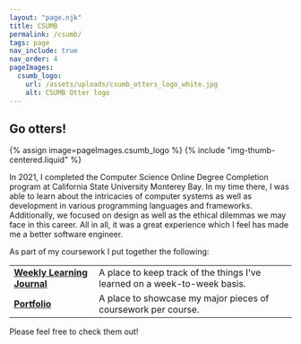 ```yaml
---
layout: "page.njk"
title: CSUMB
permalink: /csumb/
tags: page
nav_include: true
nav_order: 4
pageImages:
  csumb_logo:
    url: /assets/uploads/csumb_otters_logo_white.jpg
    alt: CSUMB Otter logo
---
```

## Go otters!

{% assign image=pageImages.csumb_logo %}
{% include "img-thumb-centered.liquid" %}

In 2021, I completed the Computer Science Online Degree Completion program at California State University Monterey Bay.
In my time there, I was able to learn about the intricacies of computer systems as well as development
in various programming languages and frameworks. Additionally, we focused on design as well as the ethical dilemmas
we may face in this career. All in all, it was a great experience which I feel has made me a better software engineer.

As part of my coursework I put together the following:

| | |
| ----------------------------------------------------------------- | ------------------------------------------------------------------------- |
| **[Weekly Learning Journal](https://journal.csumb.josevh.com/)**  | A place to keep track of the things I've learned on a week-to-week basis. |
| **[Portfolio](https://portfolio.csumb.josevh.com)**               | A place to showcase my major pieces of coursework per course.             |

Please feel free to check them out!
